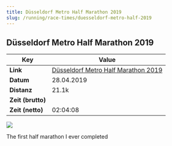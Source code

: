 ```yaml
---
title: Düsseldorf Metro Half Marathon 2019
slug: /running/race-times/duesseldorf-metro-half-2019
---
```


## Düsseldorf Metro Half Marathon 2019 

| Key               | Value                                                                                                        |
| ----------------- | ------------------------------------------------------------------------------------------------------------ |
| **Link**          | [Düsseldorf Metro Half Marathon 2019](https://run.joern.it/run/134-duesseldorf-metro-half-marathon-my-first) |
| **Datum**         | 28.04.2019                                                                                                   |
| **Distanz**       | 21.1k                                                                                                        |
| **Zeit (brutto)** |                                                                                                              |
| **Zeit (netto)**  | 02:04:08                                                                                                     |

![](https://i.ibb.co/rGfK30S/half-marathon.png)

The first half marathon I ever completed

